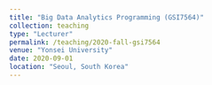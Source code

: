 ```yaml
---
title: "Big Data Analytics Programming (GSI7564)"
collection: teaching
type: "Lecturer"
permalink: /teaching/2020-fall-gsi7564
venue: "Yonsei University"
date: 2020-09-01
location: "Seoul, South Korea"
---
```

